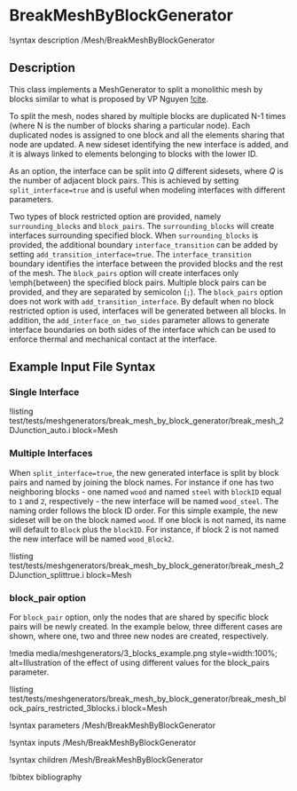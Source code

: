 # BreakMeshByBlockGenerator

!syntax description /Mesh/BreakMeshByBlockGenerator

## Description

This class implements a MeshGenerator to split a monolithic mesh by blocks similar to what is proposed by VP Nguyen [!cite](Nguyen2014).

To split the mesh, nodes shared by multiple blocks are duplicated N-1 times (where N is the number of blocks sharing a particular node). Each duplicated nodes is assigned to one block and all the elements sharing that node are updated. A new sideset identifying the new interface is added, and it is always linked to elements belonging to blocks with the lower ID.

As an option, the interface can be split into $Q$ different sidesets, where $Q$ is the number of adjacent block pairs. This is achieved by setting `split_interface=true` and is useful when modeling interfaces with different parameters.

Two types of block restricted option are provided, namely `surrounding_blocks` and `block_pairs`. The `surrounding_blocks` will create interfaces surrounding specified block. When `surrounding_blocks` is provided, the additional boundary `interface_transition` can be added by setting `add_transition_interface=true`. The `interface_transition` boundary identifies the interface between the provided blocks and the rest of the mesh. The `block_pairs` option will create interfaces  only \emph{between} the specified block pairs. Multiple block pairs can be provided, and they are separated by semicolon (`;`). The `block_pairs` option does not work with `add_transition_interface`. By default when no block restricted option is used, interfaces will be generated between all blocks. In addition, the `add_interface_on_two_sides` parameter allows to generate interface boundaries on both sides of the interface which can be used to enforce thermal and mechanical contact at the interface.

## Example Input File Syntax

### Single Interface

!listing test/tests/meshgenerators/break_mesh_by_block_generator/break_mesh_2DJunction_auto.i block=Mesh

### Multiple Interfaces

When `split_interface=true`, the new generated interface is split by block pairs
and named by joining the block names. For instance if one has two neighboring
blocks - one named `wood` and named `steel` with `blockID` equal to `1` and `2`,
respectively - the new interface will be named `wood_steel`. The naming order
follows the block ID order. For this simple example, the new sideset will be on
the block named `wood`. If one block is not named, its name will default to
`Block` plus the `blockID`. For instance, if block 2 is not named the new
interface will be named `wood_Block2`.

!listing test/tests/meshgenerators/break_mesh_by_block_generator/break_mesh_2DJunction_splittrue.i block=Mesh

### block_pair option

For `block_pair` option, only the nodes that are shared by specific block pairs will be newly created. In the example below, three different cases are shown, where one, two and three new nodes are created, respectively.

!media media/meshgenerators/3_blocks_example.png style=width:100%;
       alt=Illustration of the effect of using different values for the block_pairs parameter.

!listing test/tests/meshgenerators/break_mesh_by_block_generator/break_mesh_block_pairs_restricted_3blocks.i
         block=Mesh

!syntax parameters /Mesh/BreakMeshByBlockGenerator

!syntax inputs /Mesh/BreakMeshByBlockGenerator

!syntax children /Mesh/BreakMeshByBlockGenerator

!bibtex bibliography
